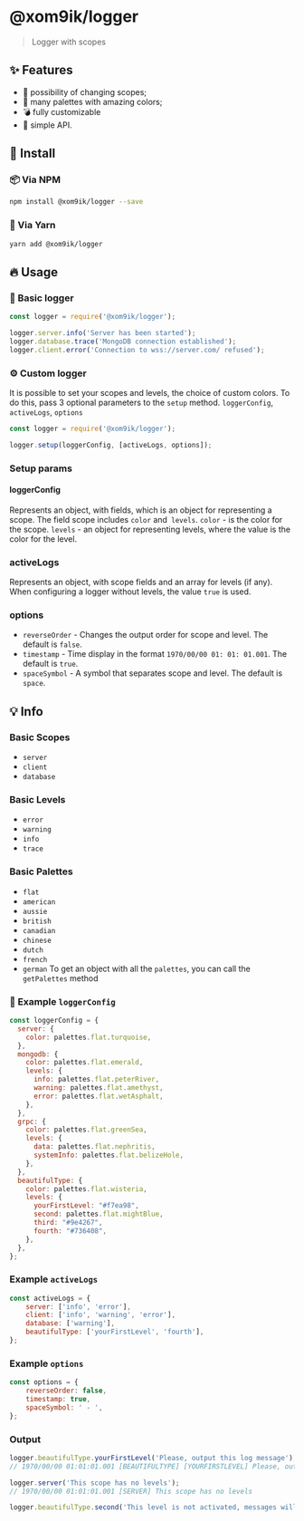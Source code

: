 # @xom9ik/logger

> Logger with scopes

## ✨ Features
- 🧨 possibility of changing scopes;
- 💎 many palettes with amazing colors;
- 💣 fully customizable
- 📎 simple API.


## 🧲 Install

### 📦 Via NPM

```bash
npm install @xom9ik/logger --save
```

### 🧶 Via Yarn

```bash
yarn add @xom9ik/logger
```

## 🔥 Usage

### 💪 Basic logger
```js
const logger = require('@xom9ik/logger');

logger.server.info('Server has been started');
logger.database.trace('MongoDB connection established');
logger.client.error('Connection to wss://server.com/ refused');
```

### ⚙️ Custom logger

It is possible to set your scopes and levels, the choice of custom colors.
To do this, pass 3 optional parameters to the `setup` method. `loggerConfig`,` activeLogs`, `options`
```js
const logger = require('@xom9ik/logger');

logger.setup(loggerConfig, [activeLogs, options]);
```

### Setup params

#### loggerConfig
Represents an object, with fields, which is an object for representing a scope.
The field scope includes `color` and` levels`.
`color` - is the color for the scope.
`levels` - an object for representing levels, where the value is the color for the level.

### activeLogs
Represents an object, with scope fields and an array for levels (if any). When configuring a logger without levels, the value `true` is used.

### options
- `reverseOrder` - Changes the output order for scope and level. The default is `false`.
- `timestamp` - Time display in the format `1970/00/00 01: 01: 01.001`. The default is `true`.
- `spaceSymbol` - A symbol that separates scope and level. The default is `space`.

## 💡 Info

### Basic Scopes
- `server`
- `client`
- `database`

### Basic Levels
- `error`
- `warning`
- `info`
- `trace`

### Basic Palettes
- `flat`
- `american`
- `aussie`
- `british`
- `canadian`
- `chinese`
- `dutch`
- `french`
- `german`
To get an object with all the `palettes`, you can call the `getPalettes` method

### 🧭 Example `loggerConfig`
```js
const loggerConfig = {
  server: {
    color: palettes.flat.turquoise,
  },
  mongodb: {
    color: palettes.flat.emerald,
    levels: {
      info: palettes.flat.peterRiver,
      warning: palettes.flat.amethyst,
      error: palettes.flat.wetAsphalt,
    },
  },
  grpc: {
    color: palettes.flat.greenSea,
    levels: {
      data: palettes.flat.nephritis,
      systemInfo: palettes.flat.belizeHole,
    },
  },
  beautifulType: {
    color: palettes.flat.wisteria,
    levels: {
      yourFirstLevel: "#f7ea98",
      second: palettes.flat.mightBlue,
      third: "#9e4267",
      fourth: "#736408",
    },
  },
};
```

### Example `activeLogs`
```js
const activeLogs = {
    server: ['info', 'error'],
    client: ['info', 'warning', 'error'],
    database: ['warning'],
    beautifulType: ['yourFirstLevel', 'fourth'],
};
```

### Example `options`
```js
const options = {
    reverseOrder: false,
    timestamp: true,
    spaceSymbol: ' - ',
};
```

### Output
```js
logger.beautifulType.yourFirstLevel('Please, output this log message');
// 1970/00/00 01:01:01.001 [BEAUTIFULTYPE] [YOURFIRSTLEVEL] Please, output this log message

logger.server('This scope has no levels');
// 1970/00/00 01:01:01.001 [SERVER] This scope has no levels

logger.beautifulType.second('This level is not activated, messages will not be displayed');
```

